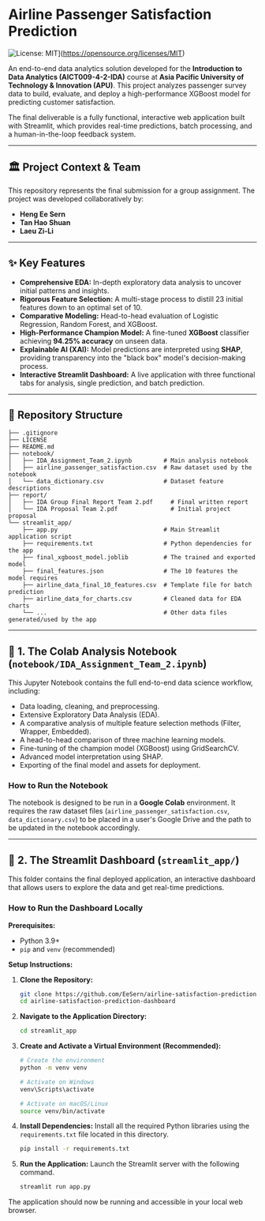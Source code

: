# Airline Passenger Satisfaction Prediction

![License: MIT](https://img.shields.io/badge/License-MIT-yellow.svg)](https://opensource.org/licenses/MIT)

An end-to-end data analytics solution developed for the **Introduction to Data Analytics (AICT009-4-2-IDA)** course at **Asia Pacific University of Technology & Innovation (APU)**. This project analyzes passenger survey data to build, evaluate, and deploy a high-performance XGBoost model for predicting customer satisfaction.

The final deliverable is a fully functional, interactive web application built with Streamlit, which provides real-time predictions, batch processing, and a human-in-the-loop feedback system.

---

## 🏛️ Project Context & Team

This repository represents the final submission for a group assignment. The project was developed collaboratively by:
- **Heng Ee Sern** 
- **Tan Hao Shuan** 
- **Laeu Zi-Li** 

---

## ✨ Key Features

-   **Comprehensive EDA:** In-depth exploratory data analysis to uncover initial patterns and insights.
-   **Rigorous Feature Selection:** A multi-stage process to distill 23 initial features down to an optimal set of 10.
-   **Comparative Modeling:** Head-to-head evaluation of Logistic Regression, Random Forest, and XGBoost.
-   **High-Performance Champion Model:** A fine-tuned **XGBoost** classifier achieving **94.25% accuracy** on unseen data.
-   **Explainable AI (XAI):** Model predictions are interpreted using **SHAP**, providing transparency into the "black box" model's decision-making process.
-   **Interactive Streamlit Dashboard:** A live application with three functional tabs for analysis, single prediction, and batch prediction.

---

## 📂 Repository Structure
```
├── .gitignore
├── LICENSE
├── README.md
├── notebook/
│   ├── IDA_Assignment_Team_2.ipynb         # Main analysis notebook
│   ├── airline_passenger_satisfaction.csv  # Raw dataset used by the notebook
│   └── data_dictionary.csv                 # Dataset feature descriptions
├── report/
│   ├── IDA Group Final Report Team 2.pdf     # Final written report
│   └── IDA Proposal Team 2.pdf               # Initial project proposal
└── streamlit_app/
    ├── app.py                              # Main Streamlit application script
    ├── requirements.txt                    # Python dependencies for the app
    ├── final_xgboost_model.joblib          # The trained and exported model
    ├── final_features.json                 # The 10 features the model requires
    ├── airline_data_final_10_features.csv  # Template file for batch prediction
    ├── airline_data_for_charts.csv         # Cleaned data for EDA charts
    └── ...                                 # Other data files generated/used by the app
```

---

## 🔬 1. The Colab Analysis Notebook (`notebook/IDA_Assignment_Team_2.ipynb`)

This Jupyter Notebook contains the full end-to-end data science workflow, including:
-   Data loading, cleaning, and preprocessing.
-   Extensive Exploratory Data Analysis (EDA).
-   A comparative analysis of multiple feature selection methods (Filter, Wrapper, Embedded).
-   A head-to-head comparison of three machine learning models.
-   Fine-tuning of the champion model (XGBoost) using GridSearchCV.
-   Advanced model interpretation using SHAP.
-   Exporting of the final model and assets for deployment.

### How to Run the Notebook
The notebook is designed to be run in a **Google Colab** environment. It requires the raw dataset files (`airline_passenger_satisfaction.csv`, `data_dictionary.csv`) to be placed in a user's Google Drive and the path to be updated in the notebook accordingly.

---

## 🚀 2. The Streamlit Dashboard (`streamlit_app/`)

This folder contains the final deployed application, an interactive dashboard that allows users to explore the data and get real-time predictions.

### How to Run the Dashboard Locally

**Prerequisites:**
-   Python 3.9+
-   `pip` and `venv` (recommended)

**Setup Instructions:**

1.  **Clone the Repository:**
    ```bash
    git clone https://github.com/EeSern/airline-satisfaction-prediction-dashboard.git
    cd airline-satisfaction-prediction-dashboard
    ```

2.  **Navigate to the Application Directory:**
    ```bash
    cd streamlit_app
    ```

3.  **Create and Activate a Virtual Environment (Recommended):**
    ```bash
    # Create the environment
    python -m venv venv
    
    # Activate on Windows
    venv\Scripts\activate
    
    # Activate on macOS/Linux
    source venv/bin/activate
    ```

4.  **Install Dependencies:**
    Install all the required Python libraries using the `requirements.txt` file located in this directory.
    ```bash
    pip install -r requirements.txt
    ```

5.  **Run the Application:**
    Launch the Streamlit server with the following command.
    ```bash
    streamlit run app.py
    ```

The application should now be running and accessible in your local web browser.
